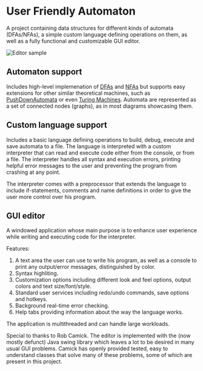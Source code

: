 # User Friendly Automaton
A project containing data structures for different kinds of automata (DFAs/NFAs), a simple custom language defining operations on them, as well as a fully functional and customizable GUI editor.

![Editor sample](https://media.discordapp.net/attachments/354913879471423492/862292105744875560/editor_display.gif?width=701&height=670)

## Automaton support
Includes high-level implemenation of [DFAs](https://en.wikipedia.org/wiki/Deterministic_finite_automaton) and [NFAs](https://en.wikipedia.org/wiki/Nondeterministic_finite_automaton) but supports easy extensions for other similar theoretical machines, such as [PushDownAutomata](https://en.wikipedia.org/wiki/Pushdown_automaton) or even [Turing Machines](https://en.wikipedia.org/wiki/Turing_machine). Automata are represented as a set of connected nodes (graphs), as in most diagrams showcasing them.

## Custom language support
Includes a basic language defining operations to build, debug, execute and save automata to a file. The language is interpreted with a custom interpreter that can read and execute code either from the console, or from a file. The interpreter handles all syntax and execution errors, printing helpful error messages to the user and preventing the program from crashing at any point. 

The interpreter comes with a preprocessor that extends the language to include if-statements, comments and name definitions in order to give the user more control over his program.

## GUI editor
A windowed application whose main purpose is to enhance user experience while writing and executing code for the interpreter. 

Features:
1. A text area the user can use to write his program, as well as a console to print any output/error messages, distinguished by color.
2. Syntax highliting.
3. Customization options including different look and feel options, output colors and text size/font/style.
4. Standard user services including redo/undo commands, save options and hotkeys.
5. Background real-time error checking.
6. Help tabs providing information about the way the language works.

The application is multithreaded and can handle large workloads.

Special to thanks to Rob Camick. The editor is implemented with the (now mostly defunct) Java swing library which leaves a lot to be desired in many usual GUI problems. Camick has openly provided tested, easy to understand classes that solve many of these problems, some of which are present in this project.

